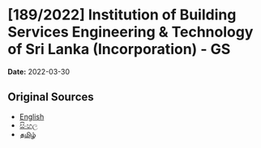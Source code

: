 # [189/2022] Institution of Building Services Engineering & Technology of Sri Lanka (Incorporation) - GS

**Date:** 2022-03-30

## Original Sources

- [English](https://documents.gov.lk/view/bills/2022/3/189-2022_E.pdf)
- [සිංහල](https://documents.gov.lk/view/bills/2022/3/189-2022_S.pdf)
- [தமிழ்](https://documents.gov.lk/view/bills/2022/3/189-2022_T.pdf)
